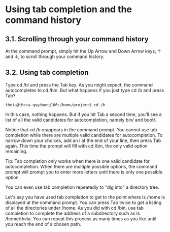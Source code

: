 # Using tab completion and the command history

## 3.1. Scrolling through your command history
At the command prompt, simply hit the Up Arrow and Down Arrow keys, ↑ and ↓, to scroll through your command history.

## 3.2. Using tab completion
Type cd /bi and press the Tab key. As you might expect, the command autocompletes to cd /bin. But what happens if you just type cd /b and press Tab?
```
theia@theia-quyduong106:/home/project$ cd /b
```

In this case, nothing happens. But if you hit Tab a second time, you'll see a list of all the valid candidates for autocompletion, namely bin/ and boot/.

Notice that cd /b reappears in the command prompt. You cannot use tab completion while there are multiple valid candidates for autocompletion. To narrow down your choices, add an i at the end of your line, then press Tab again. This time the prompt will fill with cd /bin, the only valid option remaining.

Tip: Tab completion only works when there is one valid candidate for autocompletion. When there are multiple possible options, the command prompt will prompt you to enter more letters until there is only one possible option.

You can even use tab completion repeatedly to "dig into" a directory tree.

Let's say you have used tab completion to get to the point where ls /home is displayed at the command prompt. You can press Tab twice to get a listing of all the directories under /home. As you did with cd /bin, use tab completion to complete the address of a subdirectory such as ls /home/theia. You can repeat this process as many times as you like until you reach the end of a chosen path.